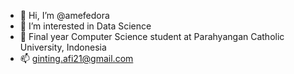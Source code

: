 - 👋 Hi, I’m @amefedora
- 👀 I’m interested in Data Science
- 🌱 Final year Computer Science student at Parahyangan Catholic University, Indonesia
- 📫 ginting.afi21@gmail.com

<!---
amefedora/amefedora is a ✨ special ✨ repository because its `README.md` (this file) appears on your GitHub profile.
You can click the Preview link to take a look at your changes.
--->

